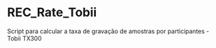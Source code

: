 # REC_Rate_Tobii
Script para calcular a taxa de gravação de amostras por participantes - Tobii TX300 
